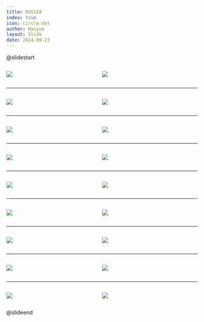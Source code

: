 ```yaml
---
title: RUSSIA
index: true
icon: circle-dot
author: Haiyue
layout: Slide
date: 2024-09-23
---
```

 
@slidestart

<div style="display:flex">
<div style="flex:1">

![](https://raw.githubusercontent.com/yclord/reading/refs/heads/master/english/Level-T/RUSSIA/001.webp)
</div>
<div style="flex:1">

![](https://raw.githubusercontent.com/yclord/reading/refs/heads/master/english/Level-T/RUSSIA/002.webp)
</div>
</div>

---

<div style="display:flex">
<div style="flex:1">

![](https://raw.githubusercontent.com/yclord/reading/refs/heads/master/english/Level-T/RUSSIA/003.webp)
</div>
<div style="flex:1">

![](https://raw.githubusercontent.com/yclord/reading/refs/heads/master/english/Level-T/RUSSIA/004.webp)
</div>
</div>

---

<div style="display:flex">
<div style="flex:1">

![](https://raw.githubusercontent.com/yclord/reading/refs/heads/master/english/Level-T/RUSSIA/005.webp)
</div>
<div style="flex:1">

![](https://raw.githubusercontent.com/yclord/reading/refs/heads/master/english/Level-T/RUSSIA/006.webp)
</div>
</div>

---

<div style="display:flex">
<div style="flex:1">

![](https://raw.githubusercontent.com/yclord/reading/refs/heads/master/english/Level-T/RUSSIA/007.webp)
</div>
<div style="flex:1">

![](https://raw.githubusercontent.com/yclord/reading/refs/heads/master/english/Level-T/RUSSIA/008.webp)
</div>
</div>

---

<div style="display:flex">
<div style="flex:1">

![](https://raw.githubusercontent.com/yclord/reading/refs/heads/master/english/Level-T/RUSSIA/009.webp)
</div>
<div style="flex:1">

![](https://raw.githubusercontent.com/yclord/reading/refs/heads/master/english/Level-T/RUSSIA/010.webp)
</div>
</div>

---

<div style="display:flex">
<div style="flex:1">

![](https://raw.githubusercontent.com/yclord/reading/refs/heads/master/english/Level-T/RUSSIA/011.webp)
</div>
<div style="flex:1">

![](https://raw.githubusercontent.com/yclord/reading/refs/heads/master/english/Level-T/RUSSIA/012.webp)
</div>
</div>

---

<div style="display:flex">
<div style="flex:1">

![](https://raw.githubusercontent.com/yclord/reading/refs/heads/master/english/Level-T/RUSSIA/013.webp)
</div>
<div style="flex:1">

![](https://raw.githubusercontent.com/yclord/reading/refs/heads/master/english/Level-T/RUSSIA/014.webp)
</div>
</div>

---

<div style="display:flex">
<div style="flex:1">

![](https://raw.githubusercontent.com/yclord/reading/refs/heads/master/english/Level-T/RUSSIA/015.webp)
</div>
<div style="flex:1">

![](https://raw.githubusercontent.com/yclord/reading/refs/heads/master/english/Level-T/RUSSIA/016.webp)
</div>
</div>

---

<div style="display:flex">
<div style="flex:1">

![](https://raw.githubusercontent.com/yclord/reading/refs/heads/master/english/Level-T/RUSSIA/017.webp)
</div>
<div style="flex:1">

![](https://raw.githubusercontent.com/yclord/reading/refs/heads/master/english/Level-T/RUSSIA/018.webp)
</div>
</div>

@slideend